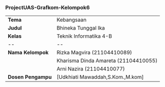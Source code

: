 ### ProjectUAS-Grafkom-Kelompok6
|||
|--|--|
| **Tema** | Kebangsaan
| **Judul** | Bhineka Tunggal Ika
| **Kelas** | Teknik Informatika 4-B
|--|--|
|**Nama Kelompok**| Rizka Magvira (21104410089)
|  | Kharisma Dinda Amareta (21104410055)
|  | Arni Nazira (21104410077)
| **Dosen Pengampu** | [Udkhiati Mawaddah,S.Kom.,M.kom] 
